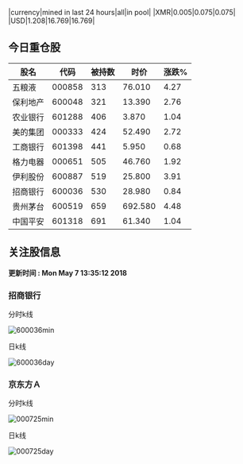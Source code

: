 |currency|mined in last 24 hours|all|in pool|
|XMR|0.005|0.075|0.075|
|USD|1.208|16.769|16.769|

## 今日重仓股 

|股名|代码|被持数|时价|涨跌%|
|---|---|---|---|---|
|五粮液|000858|313|76.010|4.27|
|保利地产|600048|321|13.390|2.76|
|农业银行|601288|406|3.870|1.04|
|美的集团|000333|424|52.490|2.72|
|工商银行|601398|441|5.950|0.68|
|格力电器|000651|505|46.760|1.92|
|伊利股份|600887|519|25.800|3.91|
|招商银行|600036|530|28.980|0.84|
|贵州茅台|600519|659|692.580|4.48|
|中国平安|601318|691|61.340|1.04|

## 关注股信息
**更新时间 : Mon May  7 13:35:12 2018**
### 招商银行 
分时k线

![600036min](http://image.sinajs.cn/newchart/min/n/sh600036.gif)

日k线

![600036day](http://image.sinajs.cn/newchart/daily/n/sh600036.gif)

### 京东方Ａ 
分时k线

![000725min](http://image.sinajs.cn/newchart/min/n/sz000725.gif)

日k线

![000725day](http://image.sinajs.cn/newchart/daily/n/sz000725.gif)
